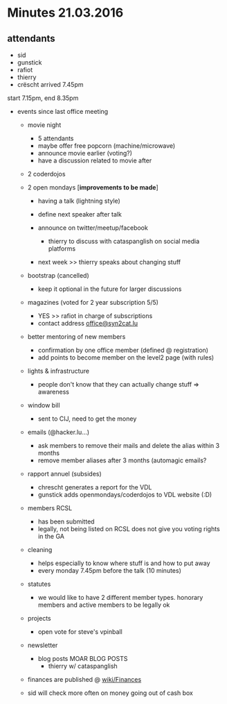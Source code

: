 # Minutes 21.03.2016
## attendants
- sid
- gunstick
- rafiot
- thierry
- crëscht arrived 7.45pm

start 7.15pm, end 8.35pm
- events since last office meeting
  - movie night
    - 5 attendants
    - maybe offer free popcorn (machine/microwave)
    - announce movie earlier (voting?)
    - have a discussion related to movie after

  - 2 coderdojos
  - 2 open mondays [**improvements to be made**]
    - having a talk (lightning style)
    - define next speaker after talk
    - announce on twitter/meetup/facebook
      - thierry to discuss with cataspanglish on social media platforms

    - next week >> thierry speaks about changing stuff

  - bootstrap (cancelled)
    - keep it optional in the future for larger discussions

  - magazines (voted for 2 year subscription 5/5)
    - YES >> rafiot in charge of subscriptions
    - contact address office@syn2cat.lu

  - better mentoring of new members
    - confirmation by one office member (defined @ registration)
    - add points to become member on the level2 page (with rules)

  - lights & infrastructure
    - people don't know that they can actually change stuff => awareness

  - window bill
    - sent to CIJ, need to get the money

  - emails (@hacker.lu...)
    - ask members to remove their mails and delete the alias within 3 months
    - remove member aliases after 3 months (automagic emails?

  - rapport annuel (subsides)
    - chrescht generates a report for the VDL
    - gunstick adds openmondays/coderdojos to VDL website (:D)

  - members RCSL
    - has been submitted
    - legally, not being listed on RCSL does not give you voting rights in the GA

  - cleaning
    - helps especially to know where stuff is and how to put away
    - every monday 7.45pm before the talk (10 minutes)

  - statutes
    - we would like to have 2 different member types. honorary members and active members to be legally ok

  - projects
    - open vote for steve's vpinball

  - newsletter
    - blog posts MOAR BLOG POSTS
      - thierry w/ cataspanglish

  - finances are published @ [wiki/Finances](https://wiki.hackerspace.lu/wiki/Finances)
  - sid will check more often on money going out of cash box
